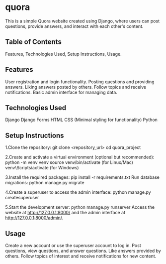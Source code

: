 # quora
This is a simple Quora website created using Django, where users can post questions, provide answers, and interact with each other's content.

Table of Contents
--------------------
Features,
Technologies Used,
Setup Instructions,
Usage.

Features
--------------
User registration and login functionality.
Posting questions and providing answers.
Liking answers posted by others.
Follow topics and receive notifications.
Basic admin interface for managing data.

Technologies Used
--------------------
Django
Django Forms
HTML
CSS (Minimal styling for functionality)
Python

Setup Instructions
---------------------
1.Clone the repository:
git clone <repository_url>
cd quora_project

2.Create and activate a virtual environment (optional but recommended):
python -m venv venv
source venv/bin/activate (for Linux/Mac)
venv\Scripts\activate (for Windows)

3.Install the required packages:
pip install -r requirements.txt
Run database migrations:
python manage.py migrate

4.Create a superuser to access the admin interface:
python manage.py createsuperuser

5.Start the development server:
python manage.py runserver
Access the website at http://127.0.0.1:8000/ and the admin interface at http://127.0.0.1:8000/admin/.

Usage
-------
Create a new account or use the superuser account to log in.
Post questions, view questions, and answer questions.
Like answers provided by others.
Follow topics of interest and receive notifications for new content.

